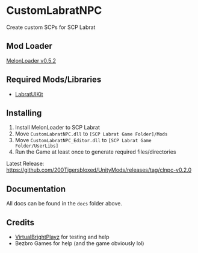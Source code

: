 # CustomLabratNPC

Create custom SCPs for SCP Labrat

## Mod Loader

[MelonLoader v0.5.2](https://github.com/LavaGang/MelonLoader/releases/tag/v0.5.2)

## Required Mods/Libraries

+ [LabratUIKit](https://github.com/200Tigersbloxed/UnityMods/tree/main/LabratUIKit)

## Installing

1) Install MelonLoader to SCP Labrat
2) Move `CustomLabratNPC.dll` to `[SCP Labrat Game Folder]/Mods`
3) Move `CustomLabratNPC_Editor.dll` to `[SCP Labrat Game Folder/UserLibs]`
4) Run the Game at least once to generate required files/directories

Latest Release: https://github.com/200Tigersbloxed/UnityMods/releases/tag/clnpc-v0.2.0

## Documentation

All docs can be found in the `docs` folder above.
  
## Credits

+ [VirtualBrightPlayz](https://github.com/VirtualBrightPlayz) for testing and help
+ Bezbro Games for help (and the game obviously lol)
